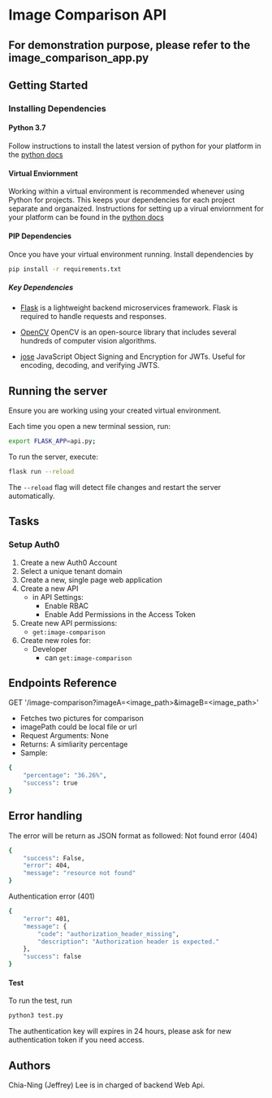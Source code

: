 # Image Comparison API
## For demonstration purpose, please refer to the image_comparison_app.py 

## Getting Started

### Installing Dependencies

#### Python 3.7

Follow instructions to install the latest version of python for your platform in the [python docs](https://docs.python.org/3/using/unix.html#getting-and-installing-the-latest-version-of-python)

#### Virtual Enviornment

Working within a virtual environment is recommended whenever using Python for projects. This keeps your dependencies for each project separate and organaized. Instructions for setting up a virual enviornment for your platform can be found in the [python docs](https://packaging.python.org/guides/installing-using-pip-and-virtual-environments/)

#### PIP Dependencies
Once you have your virtual environment running. Install dependencies by
```bash
pip install -r requirements.txt
```

##### Key Dependencies

- [Flask](http://flask.pocoo.org/)  is a lightweight backend microservices framework. Flask is required to handle requests and responses.

- [OpenCV](http://opencv.org) OpenCV is an open-source library that includes several hundreds of computer vision algorithms.

- [jose](https://python-jose.readthedocs.io/en/latest/) JavaScript Object Signing and Encryption for JWTs. Useful for encoding, decoding, and verifying JWTS.

## Running the server

Ensure you are working using your created virtual environment.

Each time you open a new terminal session, run:

```bash
export FLASK_APP=api.py;
```

To run the server, execute:

```bash
flask run --reload
```

The `--reload` flag will detect file changes and restart the server automatically.

## Tasks

### Setup Auth0

1. Create a new Auth0 Account
2. Select a unique tenant domain
3. Create a new, single page web application
4. Create a new API
    - in API Settings:
        - Enable RBAC
        - Enable Add Permissions in the Access Token
5. Create new API permissions:
    - `get:image-comparison`
6. Create new roles for:
    - Developer
        - can `get:image-comparison`

## Endpoints Reference

GET '/image-comparison?imageA=<image_path>&imageB=<image_path>'
- Fetches two pictures for comparison
- imagePath could be local file or url
- Request Arguments: None
- Returns: A simliarity percentage
- Sample: 
```bash
{
    "percentage": "36.26%",
    "success": true
}
```

## Error handling

The error will be return as JSON format as followed:
Not found error (404)
```bash
{
    "success": False,
    "error": 404,
    "message": "resource not found"
}
```

Authentication error (401)
```bash
{
    "error": 401,
    "message": {
        "code": "authorization_header_missing",
        "description": "Authorization header is expected."
    },
    "success": false
}
```
#### Test
To run the test, run 
```bash
python3 test.py
```
The authentication key will expires in 24 hours, please ask for new authentication token if you need access.

## Authors
Chia-Ning (Jeffrey) Lee is in charged of backend Web Api.
